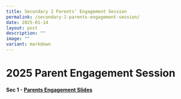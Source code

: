 ```yaml
---
title: Secondary 1 Parents' Engagement Session
permalink: /secondary-1-parents-engagement-session/
date: 2025-01-14
layout: post
description: ""
image: ""
variant: markdown
---
```

2025 Parent Engagement Session
=========================


#### Sec 1 - [Parents Engagement Slides](/files/2025_Sec_1_Parents__Engagement_Session_Main_Final.pdf)